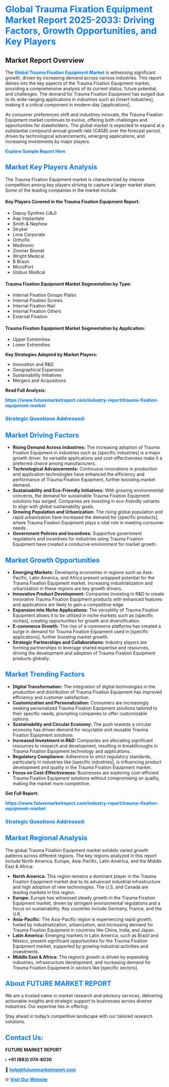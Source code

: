 <h1 style="color: #007BFF;">Global Trauma Fixation Equipment Market Report 2025-2033: Driving Factors, Growth Opportunities, and Key Players</h1>

<section id="overview">
<h2>Market Report Overview</h2>
<p>The <a href="https://www.futuremarketreport.com/industry-report/trauma-fixation-equipment-market" style="color: #007BFF; text-decoration: none;"><strong>Global Trauma Fixation Equipment Market</strong></a> is witnessing significant growth, driven by increasing demand across various industries. This report delves into the key aspects of the Trauma Fixation Equipment market, providing a comprehensive analysis of its current status, future potential, and challenges. The demand for Trauma Fixation Equipment has surged due to its wide-ranging applications in industries such as [insert industries], making it a critical component in modern-day [applications].</p>
<p>As consumer preferences shift and industries innovate, the Trauma Fixation Equipment market continues to evolve, offering both challenges and opportunities for stakeholders. The global market is expected to expand at a substantial compound annual growth rate (CAGR) over the forecast period, driven by technological advancements, emerging applications, and increasing investments by major players.</p>
</section>

<section id="overview">
<p><a href="https://www.futuremarketreport.com/request-sample/reportId=79469" style="color: #007BFF; text-decoration: none;"><strong>Explore Sample Report Here</strong></a></p>
</section>

<section id="key-players">
<h2 style="color: #007BFF;">Market Key Players Analysis</h2>
<p>The Trauma Fixation Equipment market is characterized by intense competition among key players striving to capture a larger market share. Some of the leading companies in the market include:</p>
<h4>Key Players Covered in the Trauma Fixation Equipment Report:</h4>
<ul><li>Depuy Synthes (J&amp;J)</li><li>Aap Implantate</li><li>Smith &amp; Nephew</li><li>Stryker</li><li>Lima Corporate</li><li>Orthofix</li><li>Medtronic</li><li>Zimmer Biomet</li><li>Wright Medical</li><li>B Braun</li><li>MicroPort</li><li>Globus Medical</li></ul>
<h4>Trauma Fixation Equipment Market Segmentation by Type:</h4>
<ul><li>Internal Fixation Groups Plates</li><li>Internal Fixation Screws</li><li>Internal Fixation Nail</li><li>Internal Fixation Others</li><li>External Fixation</li></ul>

<h4>Trauma Fixation Equipment Market Segmentation by Application:</h4>
<ul><li>Upper Extremities</li><li>Lower Extremities</li></ul>
<p><strong>Key Strategies Adopted by Market Players:</strong></p>
<ul>
<li>Innovation and R&D</li>
<li>Geographical Expansion</li>
<li>Sustainability Initiatives</li>
<li>Mergers and Acquisitions</li>
</ul>
</section>

<section>
<p><strong>Read Full Analysis: </strong></p><a href="https://www.futuremarketreport.com/industry-report/trauma-fixation-equipment-market" style="color: #007BFF; text-decoration: none;"><strong>https://www.futuremarketreport.com/industry-report/trauma-fixation-equipment-market</strong></a>
<h3 style="color: #007BFF;">Strategic Questions Addressed:</h3>
</section>

<section id="driving-factors">
<h2 style="color: #007BFF;">Market Driving Factors</h2>
<ul>
<li><strong>Rising Demand Across Industries:</strong> The increasing adoption of Trauma Fixation Equipment in industries such as [specific industries] is a major growth driver. Its versatile applications and cost-effectiveness make it a preferred choice among manufacturers.</li>
<li><strong>Technological Advancements:</strong> Continuous innovations in production and application technologies have enhanced the efficiency and performance of Trauma Fixation Equipment, further boosting market demand.</li>
<li><strong>Sustainability and Eco-Friendly Initiatives:</strong> With growing environmental concerns, the demand for sustainable Trauma Fixation Equipment solutions has surged. Companies are investing in eco-friendly variants to align with global sustainability goals.</li>
<li><strong>Growing Population and Urbanization:</strong> The rising global population and rapid urbanization have increased the demand for [specific products], where Trauma Fixation Equipment plays a vital role in meeting consumer needs.</li>
<li><strong>Government Policies and Incentives:</strong> Supportive government regulations and incentives for industries using Trauma Fixation Equipment have created a conducive environment for market growth.</li>
</ul>
</section>

<section id="growth-opportunities">
<h2 style="color: #007BFF;">Market Growth Opportunities</h2>
<ul>
<li><strong>Emerging Markets:</strong> Developing economies in regions such as Asia-Pacific, Latin America, and Africa present untapped potential for the Trauma Fixation Equipment market. Increasing industrialization and urbanization in these regions are key growth drivers.</li>
<li><strong>Innovative Product Development:</strong> Companies investing in R&D to create innovative Trauma Fixation Equipment products with enhanced features and applications are likely to gain a competitive edge.</li>
<li><strong>Expansion into Niche Applications:</strong> The versatility of Trauma Fixation Equipment allows it to be utilized in niche markets such as [specific niches], creating opportunities for growth and diversification.</li>
<li><strong>E-commerce Growth:</strong> The rise of e-commerce platforms has created a surge in demand for Trauma Fixation Equipment used in [specific applications], further boosting market growth.</li>
<li><strong>Strategic Partnerships and Collaborations:</strong> Industry players are forming partnerships to leverage shared expertise and resources, driving the development and adoption of Trauma Fixation Equipment products globally.</li>
</ul>
</section>

<section id="trending-factors">
<h2 style="color: #007BFF;">Market Trending Factors</h2>
<ul>
<li><strong>Digital Transformation:</strong> The integration of digital technologies in the production and distribution of Trauma Fixation Equipment has improved efficiency and customer satisfaction.</li>
<li><strong>Customization and Personalization:</strong> Consumers are increasingly seeking personalized Trauma Fixation Equipment solutions tailored to their specific needs, prompting companies to offer customizable options.</li>
<li><strong>Sustainability and Circular Economy:</strong> The push towards a circular economy has driven demand for recyclable and reusable Trauma Fixation Equipment solutions.</li>
<li><strong>Increased Investment in R&D:</strong> Companies are allocating significant resources to research and development, resulting in breakthroughs in Trauma Fixation Equipment technology and applications.</li>
<li><strong>Regulatory Compliance:</strong> Adherence to strict regulatory standards, particularly in industries like [specific industries], is influencing product development and quality in the Trauma Fixation Equipment market.</li>
<li><strong>Focus on Cost-Effectiveness:</strong> Businesses are exploring cost-efficient Trauma Fixation Equipment solutions without compromising on quality, making the market more competitive.</li>
</ul>
</section>

<section>
<p><strong>Get Full Report: </strong></p><a href="https://www.futuremarketreport.com/industry-report/trauma-fixation-equipment-market" style="color: #007BFF; text-decoration: none;"><strong>https://www.futuremarketreport.com/industry-report/trauma-fixation-equipment-market</strong></a>
<h3 style="color: #007BFF;">Strategic Questions Addressed:</h3>
</section>


<section id="regional-analysis">
<h2 style="color: #007BFF;">Market Regional Analysis</h2>
<p>The global Trauma Fixation Equipment market exhibits varied growth patterns across different regions. The key regions analyzed in this report include North America, Europe, Asia-Pacific, Latin America, and the Middle East & Africa:</p>
<ul>
<li><strong>North America:</strong> This region remains a dominant player in the Trauma Fixation Equipment market due to its advanced industrial infrastructure and high adoption of new technologies. The U.S. and Canada are leading markets in this region.</li>
<li><strong>Europe:</strong> Europe has witnessed steady growth in the Trauma Fixation Equipment market, driven by stringent environmental regulations and a focus on sustainability. Key countries include Germany, France, and the U.K.</li>
<li><strong>Asia-Pacific:</strong> The Asia-Pacific region is experiencing rapid growth, fueled by industrialization, urbanization, and increasing demand for Trauma Fixation Equipment in countries like China, India, and Japan.</li>
<li><strong>Latin America:</strong> Emerging markets in Latin America, such as Brazil and Mexico, present significant opportunities for the Trauma Fixation Equipment market, supported by growing industrial activities and investments.</li>
<li><strong>Middle East & Africa:</strong> The region’s growth is driven by expanding industries, infrastructure development, and increasing demand for Trauma Fixation Equipment in sectors like [specific sectors].</li>
</ul>
</section>

<footer>
<h2 style="color: #007BFF;">About FUTURE MARKET REPORT</h2>
<p>We are a trusted name in market research and advisory services, delivering actionable insights and strategic support to businesses across diverse industries. Our expertise lies in offering:</p>

<p>Stay ahead in today’s competitive landscape with our tailored research solutions.</p>

<h2 style="color: #007BFF;">Contact Us:</h2>
<p><strong>FUTURE MARKET REPORT</strong></p>
<p>📞 <strong>+91 (883) 074-8030</strong></p>
<p>📧 <strong><a href="mailto:help@futuremarketreport.com" style="color: #007BFF;">help@futuremarketreport.com</a></strong></p>
<p>🌐 <strong><a href="https://www.futuremarketreport.com/" style="color: #007BFF;">Visit Our Website</a></strong></p>
</footer>